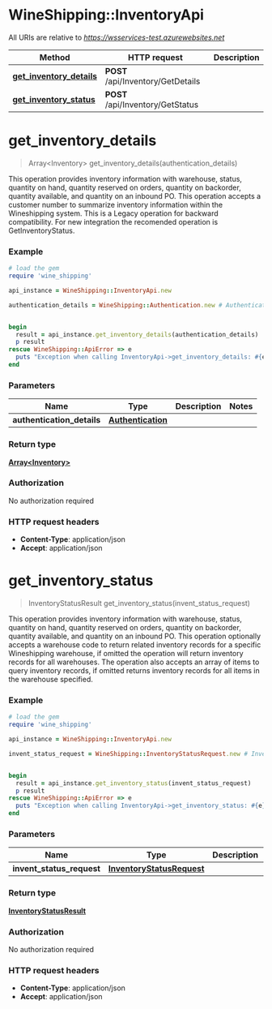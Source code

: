 # WineShipping::InventoryApi

All URIs are relative to *https://wsservices-test.azurewebsites.net*

Method | HTTP request | Description
------------- | ------------- | -------------
[**get_inventory_details**](InventoryApi.md#get_inventory_details) | **POST** /api/Inventory/GetDetails | 
[**get_inventory_status**](InventoryApi.md#get_inventory_status) | **POST** /api/Inventory/GetStatus | 


# **get_inventory_details**
> Array&lt;Inventory&gt; get_inventory_details(authentication_details)



This operation provides inventory information with warehouse, status, quantity on hand, quantity reserved on orders, quantity on backorder, quantity available, and quantity on an inbound PO. This operation accepts a customer number to summarize inventory information within the Wineshipping system. This is a Legacy operation for backward compatibility. For new integration the recomended operation is GetInventoryStatus.

### Example
```ruby
# load the gem
require 'wine_shipping'

api_instance = WineShipping::InventoryApi.new

authentication_details = WineShipping::Authentication.new # Authentication | 


begin
  result = api_instance.get_inventory_details(authentication_details)
  p result
rescue WineShipping::ApiError => e
  puts "Exception when calling InventoryApi->get_inventory_details: #{e}"
end
```

### Parameters

Name | Type | Description  | Notes
------------- | ------------- | ------------- | -------------
 **authentication_details** | [**Authentication**](Authentication.md)|  | 

### Return type

[**Array&lt;Inventory&gt;**](Inventory.md)

### Authorization

No authorization required

### HTTP request headers

 - **Content-Type**: application/json
 - **Accept**: application/json



# **get_inventory_status**
> InventoryStatusResult get_inventory_status(invent_status_request)



This operation provides inventory information with warehouse, status, quantity on hand, quantity reserved on orders, quantity on backorder, quantity available, and quantity on an inbound PO. This operation optionally accepts a warehouse code to return related inventory records for a specific Wineshipping warehouse, if omitted the operation will return inventory records for all warehouses. The operation also accepts an array of items to query inventory records, if omitted returns inventory records for all items in the warehouse specified.

### Example
```ruby
# load the gem
require 'wine_shipping'

api_instance = WineShipping::InventoryApi.new

invent_status_request = WineShipping::InventoryStatusRequest.new # InventoryStatusRequest | 


begin
  result = api_instance.get_inventory_status(invent_status_request)
  p result
rescue WineShipping::ApiError => e
  puts "Exception when calling InventoryApi->get_inventory_status: #{e}"
end
```

### Parameters

Name | Type | Description  | Notes
------------- | ------------- | ------------- | -------------
 **invent_status_request** | [**InventoryStatusRequest**](InventoryStatusRequest.md)|  | 

### Return type

[**InventoryStatusResult**](InventoryStatusResult.md)

### Authorization

No authorization required

### HTTP request headers

 - **Content-Type**: application/json
 - **Accept**: application/json



